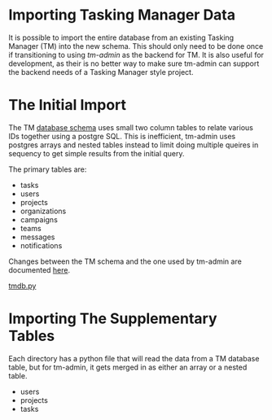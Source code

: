 # Importing Tasking Manager Data

It is possible to import the entire database from an existing Tasking
Manager (TM) into the new schema.  This should only need to be done
once if transitioning to using *tm-admin* as the backend for TM. It is
also useful for development, as their is no better way to make sure
tm-admin can support the backend needs of a Tasking Manager style
project.

# The Initial Import

The TM [database
schema](https://hotosm.github.io/tasking-manager/developers/tmschema/)
uses small two column tables to relate various IDs together using a
postgre SQL. This is inefficient, tm-admin uses postgres arrays and
nested tables instead to limit doing multiple queires in sequency to
get simple results from the initial query.

The primary tables are:

* tasks
* users
* projects
* organizations
* campaigns
* teams
* messages
* notifications

Changes between the TM schema and the one used by tm-admin are
documented [here](schema.md).

[tmdb.py](tmdb.md)

# Importing The Supplementary Tables

Each directory has a python file that will read the data from a TM
database table, but for tm-admin, it gets merged in as either an array
or a nested table.

* users
* projects
* tasks
